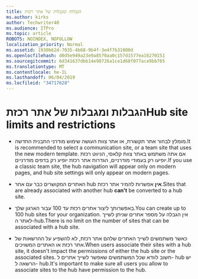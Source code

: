 ```yaml
---
title: הגבלות ומגבלות של אתר רכזת
ms.author: kirks
author: Techwriter40
ms.audience: ITPro
ms.topic: article
ROBOTS: NOINDEX, NOFOLLOW
localization_priority: Normal
ms.assetid: 1930b62d-7035-4b68-9b4f-3e4f7b31000d
ms.openlocfilehash: d0d5e949a23e9a8570aa0c157d1577ea16270151
ms.sourcegitcommit: 6d341637dbb14e90726a1ce1d68f077ace9bb765
ms.translationtype: MT
ms.contentlocale: he-IL
ms.lasthandoff: 06/04/2019
ms.locfileid: "34717628"
---
```

# <a name="hub-site-limits-and-restrictions"></a><span data-ttu-id="1b908-102">הגבלות ומגבלות של אתר רכזת</span><span class="sxs-lookup"><span data-stu-id="1b908-102">Hub site limits and restrictions</span></span>

- <span data-ttu-id="1b908-103">מומלץ לבחור אתר תקשורת, או אתר צוות העושה שימוש מודרני התבנית החדשה.</span><span class="sxs-lookup"><span data-stu-id="1b908-103">It is recommended to select a communication site, or a team site that uses the new modern template.</span></span> <span data-ttu-id="1b908-104">אם אתה משתמש באתר צוות קלאסי, הניווט רכזת יופיעו רק בעמודי מודרניים, הגדרות אתר רכזת יופיע רק בדפים מודרניים.</span><span class="sxs-lookup"><span data-stu-id="1b908-104">If you use a classic team site, the hub navigation will appear only on modern pages, and hub site settings will only appear on modern pages.</span></span>

- <span data-ttu-id="1b908-105">האתרים המקושרים כבר עם אחר hub **אין** אפשרות להמיר אתר רכזת.</span><span class="sxs-lookup"><span data-stu-id="1b908-105">Sites that are already associated with another hub **can't** be converted to a hub site.</span></span> 

- <span data-ttu-id="1b908-106">באפשרותך ליצור אתרים רכזת עד 100 עבור הארגון שלך.</span><span class="sxs-lookup"><span data-stu-id="1b908-106">You can create up to 100 hub sites for your organization.</span></span> <span data-ttu-id="1b908-107">אין הגבלה על מספר אתרים שניתן לשייך לאתר ה-hub.</span><span class="sxs-lookup"><span data-stu-id="1b908-107">There is no limit on the number of sites that can be associated with a hub site.</span></span>

- <span data-ttu-id="1b908-108">כאשר משתמשים לשייך האתרים שלהם אתר רכזת, לא להשפיע על ההרשאות של אתר רכזת או האתרים המשויכים.</span><span class="sxs-lookup"><span data-stu-id="1b908-108">When users associate their sites with a hub site, it doesn't impact the permissions of either the hub site or the associated sites.</span></span> <span data-ttu-id="1b908-109">חשוב לוודא שכל המשתמשים שאפשר לשייך אתרים ל- hub יש הרשאה ל- hub.</span><span class="sxs-lookup"><span data-stu-id="1b908-109">It's important to make sure all users you allow to associate sites to the hub have permission to the hub.</span></span>



